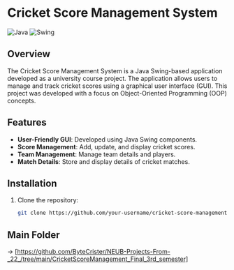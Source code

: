 # Cricket Score Management System

![Java](https://img.shields.io/badge/Java-ED8B00?style=for-the-badge&logo=java&logoColor=white)
![Swing](https://img.shields.io/badge/Swing-0078D4?style=for-the-badge&logo=java&logoColor=white)

## Overview

The Cricket Score Management System is a Java Swing-based application developed as a university course project. The application allows users to manage and track cricket scores using a graphical user interface (GUI). This project was developed with a focus on Object-Oriented Programming (OOP) concepts.

## Features

- **User-Friendly GUI**: Developed using Java Swing components.
- **Score Management**: Add, update, and display cricket scores.
- **Team Management**: Manage team details and players.
- **Match Details**: Store and display details of cricket matches.

## Installation

1. Clone the repository:
   ```bash
   git clone https://github.com/your-username/cricket-score-management.git

## Main Folder 
-> [https://github.com/ByteCrister/NEUB-Projects-From-_22_/tree/main/CricketScoreManagement_Final_3rd_semester]
